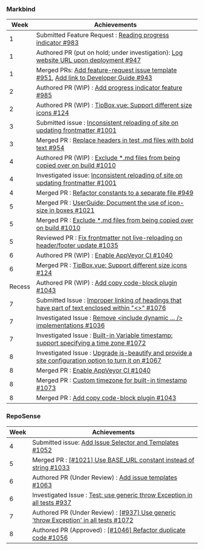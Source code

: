 ### Markbind

Week | Achievements
---- | ------------
1 | Submitted Feature Request : [Reading progress indicator #983](https://github.com/MarkBind/markbind/issues/983)
1 | Authored PR (put on hold; under investigation): [Log website URL upon deployment #947](https://github.com/MarkBind/markbind/pull/947)
1 | Merged PRs: [Add feature-request issue template #951](https://github.com/MarkBind/markbind/pull/951), [Add link to Developer Guide #943](https://github.com/MarkBind/markbind/pull/943)
2 | Authored PR (WIP) : [Add progress indicator feature #985](https://github.com/MarkBind/markbind/pull/985)
2 | Authored PR (WIP) : [TipBox.vue: Support different size icons #124](https://github.com/MarkBind/vue-strap/pull/124)
3 | Submitted issue : [Inconsistent reloading of site on updating frontmatter #1001](https://github.com/MarkBind/markbind/issues/1001)
3 | Merged PR : [Replace headers in test .md files with bold text #954](https://github.com/MarkBind/markbind/pull/954)
4 | Authored PR (WIP) : [Exclude *.md files from being copied over on build #1010](https://github.com/MarkBind/markbind/pull/1010)
4 | Investigated issue: [Inconsistent reloading of site on updating frontmatter #1001](https://github.com/MarkBind/markbind/issues/1001)
4 | Merged PR : [Refactor constants to a separate file #949](https://github.com/MarkBind/markbind/pull/949)
5 | Merged PR : [UserGuide: Document the use of icon-size in boxes #1021](https://github.com/MarkBind/markbind/pull/1021)
5 | Merged PR : [Exclude *.md files from being copied over on build #1010](https://github.com/MarkBind/markbind/pull/1010)
5 | Reviewed PR : [Fix frontmatter not live-reloading on header/footer update #1035](https://github.com/MarkBind/markbind/pull/1035)
6 | Authored PR (WIP) : [Enable AppVeyor CI #1040](https://github.com/MarkBind/markbind/pull/1040)
6 | Merged PR  : [TipBox.vue: Support different size icons #124](https://github.com/MarkBind/vue-strap/pull/124)
Recess | Authored PR (WIP) : [Add copy code-block plugin #1043](https://github.com/MarkBind/markbind/pull/1043)
7 | Submitted Issue : [Improper linking of headings that have part of text enclosed within "<>" #1076](https://github.com/MarkBind/markbind/issues/1076)
7 | Investigated Issue : [Remove <include dynamic ... /> implementations #1036](https://github.com/MarkBind/markbind/issues/1036)
7 | Investigated Issue : [Built-in Variable timestamp: support specifying a time zone #1072](https://github.com/MarkBind/markbind/issues/1072)
8 | Investigated Issue : [Upgrade js-beautify and provide a site configuration option to turn it on #1067](https://github.com/MarkBind/markbind/issues/1067) 
8 | Merged PR : [Enable AppVeyor CI #1040](https://github.com/MarkBind/markbind/pull/1040)
8 | Merged PR : [Custom timezone for built-in timestamp #1073](https://github.com/MarkBind/markbind/pull/1073)
8 | Merged PR : [Add copy code-block plugin #1043](https://github.com/MarkBind/markbind/pull/1043)


### RepoSense

Week | Achievements
---- | ------------
4 | Submitted issue: [Add Issue Selector and Templates #1052](https://github.com/reposense/RepoSense/issues/1052)
5 | Merged PR : [[#1021] Use BASE_URL constant instead of string #1033](https://github.com/reposense/RepoSense/pull/1033)
6 | Authored PR (Under Review) : [Add issue templates #1063](https://github.com/reposense/RepoSense/pull/1063)
6 | Investigated Issue : [Test: use generic throw Exception in all tests #937](https://github.com/reposense/RepoSense/issues/937)
7 | Authored PR (Under Review) : [[#937] Use generic 'throw Exception' in all tests #1072](https://github.com/reposense/RepoSense/pull/1072)
8 | Authored PR (Approved) : [[#1046] Refactor duplicate code #1056](https://github.com/reposense/RepoSense/pull/1056)